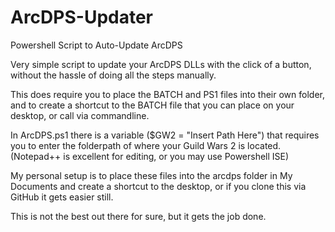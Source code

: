 # ArcDPS-Updater
Powershell Script to Auto-Update ArcDPS

Very simple script to update your ArcDPS DLLs with the click of a button, without the hassle of doing all the steps manually.

This does require you to place the BATCH and PS1 files into their own folder, and to create a shortcut to the BATCH file that you can place on your desktop, or call via commandline.

In ArcDPS.ps1 there is a variable ($GW2 = "Insert Path Here") that requires you to enter the folderpath of where your Guild Wars 2 is located. (Notepad++ is excellent for editing, or you may use Powershell ISE)

My personal setup is to place these files into the arcdps folder in My Documents and create a shortcut to the desktop, or if you clone this via GitHub it gets easier still.


This is not the best out there for sure, but it gets the job done.
